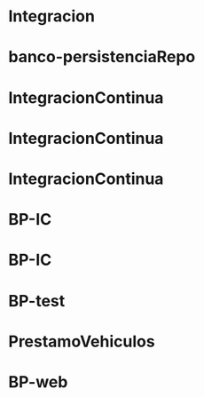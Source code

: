 # Integracion
# banco-persistenciaRepo
# IntegracionContinua
# IntegracionContinua
# IntegracionContinua
# BP-IC
# BP-IC
# BP-test
# PrestamoVehiculos
# BP-web
